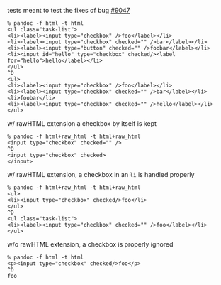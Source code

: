 tests meant to test the fixes of bug [#9047](https://github.com/jgm/pandoc/issues/9047)

```
% pandoc -f html -t html
<ul class="task-list">
<li><label><input type="checkbox" />foo</label></li>
<li><label><input type="checkbox" checked="" />bar</label></li>
<li><label><input type="button" checked="" />foobar</label></li>
<li><input id="hello" type="checkbox" checked/><label for="hello">hello</label></li>
</ul>
^D
<ul>
<li><label><input type="checkbox" />foo</label></li>
<li><label><input type="checkbox" checked="" />bar</label></li>
<li>foobar</li>
<li><label><input type="checkbox" checked="" />hello</label></li>
</ul>
```

w/ rawHTML extension a checkbox by itself is kept
```
% pandoc -f html+raw_html -t html+raw_html
<input type="checkbox" checked="" />
^D
<input type="checkbox" checked>
</input>
```

w/ rawHTML extension, a checkbox in an `li` is handled properly
```
% pandoc -f html+raw_html -t html+raw_html
<ul>
<li><input type="checkbox" checked/>foo</li>
</ul>
^D
<ul class="task-list">
<li><label><input type="checkbox" checked="" />foo</label></li>
</ul>
```

w/o rawHTML extension, a checkbox is properly ignored
```
% pandoc -f html -t html
<p><input type="checkbox" checked/>foo</p>
^D
foo
```
